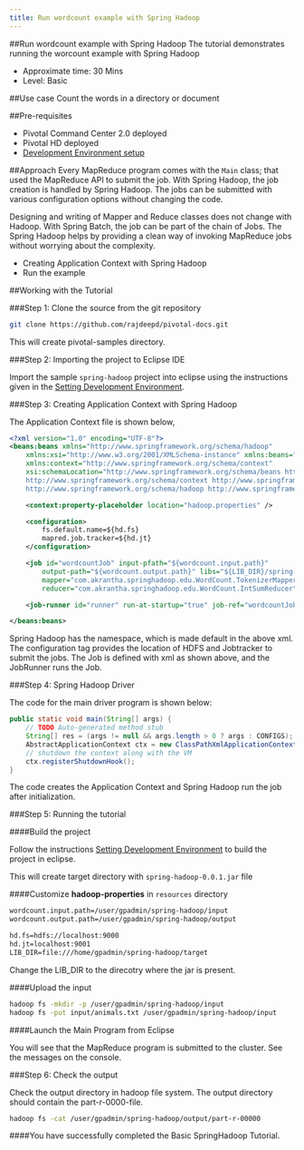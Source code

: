 ```yaml
---
title: Run wordcount example with Spring Hadoop
---
```


##Run wordcount example with Spring Hadoop
The tutorial demonstrates running the worcount example with Spring Hadoop

* Approximate time: 30 Mins
* Level: Basic

##Use case
Count the words in a directory or document

##Pre-requisites
* Pivotal Command Center 2.0 deployed
* Pivotal HD deployed
* [Development Environment setup](../setting-development.html)

##Approach
Every MapReduce program comes with the `Main` class; that used the MapReduce API to submit the job.
With Spring Hadoop, the job creation is handled by Spring Hadoop. The jobs can be submitted with various configuration options without changing the code. 

Designing and writing of Mapper and Reduce classes does not change with Hadoop. With Spring Batch, the job can be part of the chain of Jobs. The Spring Hadoop helps by providing a clean way of invoking MapReduce jobs without worrying about the complexity.

*  Creating Application Context with Spring Hadoop
*  Run the example

##Working with the Tutorial

###Step 1: Clone the source from the git repository

```bash
git clone https://github.com/rajdeepd/pivotal-docs.git
```
This will create pivotal-samples directory.

###Step 2: Importing the project to Eclipse IDE

Import the sample `spring-hadoop` project into eclipse using the instructions given in the [Setting Development Environment](../setting-development.html). 


###Step 3: Creating Application Context with Spring Hadoop

The Application Context file is shown below,

```xml
<?xml version="1.0" encoding="UTF-8"?>
<beans:beans xmlns="http://www.springframework.org/schema/hadoop"
	xmlns:xsi="http://www.w3.org/2001/XMLSchema-instance" xmlns:beans="http://www.springframework.org/schema/beans"
	xmlns:context="http://www.springframework.org/schema/context"
	xsi:schemaLocation="http://www.springframework.org/schema/beans http://www.springframework.org/schema/beans/spring-beans.xsd
	http://www.springframework.org/schema/context http://www.springframework.org/schema/context/spring-context.xsd
	http://www.springframework.org/schema/hadoop http://www.springframework.org/schema/hadoop/spring-hadoop.xsd">

	<context:property-placeholder location="hadoop.properties" />

	<configuration>
		fs.default.name=${hd.fs}
		mapred.job.tracker=${hd.jt}
	</configuration>

	<job id="wordcountJob" input-pfath="${wordcount.input.path}"
		output-path="${wordcount.output.path}" libs="${LIB_DIR}/spring-hadoop-0.0.1.jar"
		mapper="com.akrantha.springhadoop.edu.WordCount.TokenizerMapper"
		reducer="com.akrantha.springhadoop.edu.WordCount.IntSumReducer" />

	<job-runner id="runner" run-at-startup="true" job-ref="wordcountJob" />

</beans:beans>
```

Spring Hadoop has the namespace, which is made default in the above xml.
The configuration tag provides the location of HDFS and Jobtracker to submit the jobs.
The Job is defined with xml as shown above, and the JobRunner runs the Job.

###Step 4: Spring Hadoop Driver

The code for the main driver program is shown below:

```java
public static void main(String[] args) {
    // TODO Auto-generated method stub
    String[] res = (args != null && args.length > 0 ? args : CONFIGS);
    AbstractApplicationContext ctx = new ClassPathXmlApplicationContext(res);
    // shutdown the context along with the VM
    ctx.registerShutdownHook();
}
```
The code creates the Application Context and Spring Hadoop run the job after initialization. 

###Step 5: Running the tutorial

####Build the project

Follow the instructions [Setting Development Environment](../setting-development.html)  to build the project in eclipse.

This will create target directory with `spring-hadoop-0.0.1.jar` file

####Customize **hadoop-properties** in `resources` directory

```xml
wordcount.input.path=/user/gpadmin/spring-hadoop/input
wordcount.output.path=/user/gpadmin/spring-hadoop/output

hd.fs=hdfs://localhost:9000
hd.jt=localhost:9001
LIB_DIR=file:///home/gpadmin/spring-hadoop/target
```
Change the LIB_DIR to the direcotry where the jar is present.

####Upload the input

```bash
hadoop fs -mkdir -p /user/gpadmin/spring-hadoop/input
hadoop fs -put input/animals.txt /user/gpadmin/spring-hadoop/input
```

####Launch the Main Program from Eclipse

You will see that the MapReduce program is submitted to the cluster. See the messages on the console.

###Step 6: Check the output

Check the output directory in hadoop file system. The output directory should contain the part-r-0000-file.

```bash
hadoop fs -cat /user/gpadmin/spring-hadoop/output/part-r-00000

```

####You have successfully completed the Basic SpringHadoop Tutorial.


